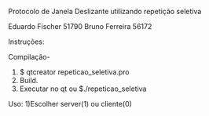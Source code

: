 Protocolo de Janela Deslizante utilizando repetição seletiva

Eduardo Fischer 51790
Bruno Ferreira  56172

Instruções:

Compilação-
1) $ qtcreator repeticao_seletiva.pro
2) Build.
3) Executar no qt ou
   $./repeticao_seletiva
   
Uso:
1)Escolher server(1) ou cliente(0)
     
